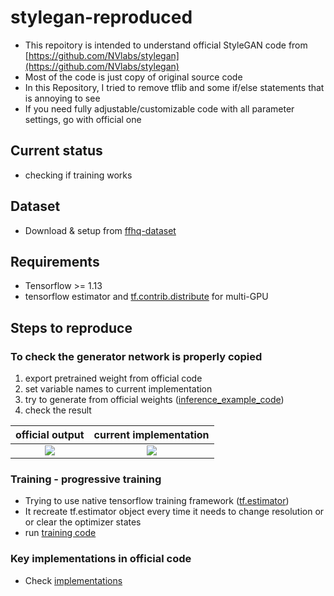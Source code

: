 # stylegan-reproduced
* This repoitory is intended to understand official StyleGAN code from [https://github.com/NVlabs/stylegan](https://github.com/NVlabs/stylegan)
* Most of the code is just copy of original source code
* In this Repository, I tried to remove tflib and some if/else statements that is annoying to see
* If you need fully adjustable/customizable code with all parameter settings, go with official one

## Current status
* checking if training works

## Dataset
* Download & setup from [ffhq-dataset](https://github.com/NVlabs/ffhq-dataset)

## Requirements
* Tensorflow >= 1.13 
* tensorflow estimator and [tf.contrib.distribute] for multi-GPU

## Steps to reproduce

### To check the generator network is properly copied
1. export pretrained weight from official code
2. set variable names to current implementation
3. try to generate from official weights ([inference_example_code])
4. check the result
    
| official output | current implementation |
|:---------------:|:----------------------:|
|![][official-output]|![][current-output]|

### Training - progressive training
* Trying to use native tensorflow training framework ([tf.estimator])
* It recreate tf.estimator object every time it needs to change resolution or or clear the optimizer states
* run [training code]

### Key implementations in official code
* Check [implementations]

[tf.contrib.distribute]: https://www.tensorflow.org/api_docs/python/tf/contrib/distribute/MirroredStrategy
[inference_example_code]: ./inference_from_official_weights.py
[official-output]: ./assets/example.png
[current-output]: ./assets/from-official-weights.png
[tf.estimator]: https://www.tensorflow.org/guide/estimators
[training code]: ./train_v3.py
[implementations]: ./implementations.md